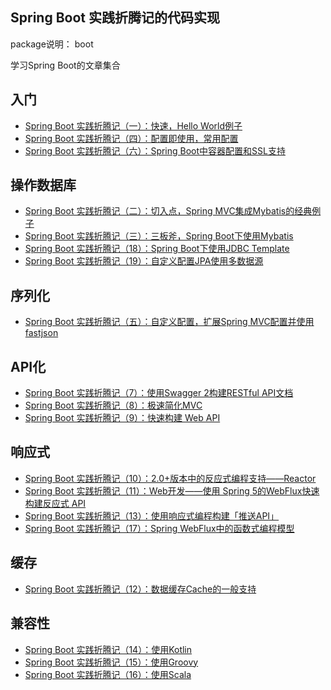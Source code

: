 ## Spring Boot 实践折腾记的代码实现

package说明：
boot

学习Spring Boot的文章集合

## 入门

- [Spring Boot 实践折腾记（一）：快速，Hello World例子](https://blog.csdn.net/mickjoust/article/details/51605515)
- [Spring Boot 实践折腾记（四）：配置即使用，常用配置](https://blog.csdn.net/mickjoust/article/details/51657601)
- [Spring Boot 实践折腾记（六）：Spring Boot中容器配置和SSL支持](https://blog.csdn.net/mickjoust/article/details/51731860)

## 操作数据库
- [Spring Boot 实践折腾记（二）：切入点，Spring MVC集成Mybatis的经典例子](https://blog.csdn.net/mickjoust/article/details/51612482)
- [Spring Boot 实践折腾记（三）：三板斧，Spring Boot下使用Mybatis](https://blog.csdn.net/mickjoust/article/details/51646658)
- [Spring Boot 实践折腾记（18）：Spring Boot下使用JDBC Template](https://blog.csdn.net/mickjoust/article/details/80336876)
- [Spring Boot 实践折腾记（19）：自定义配置JPA使用多数据源](https://blog.csdn.net/mickjoust/article/details/80352795)

## 序列化
- [Spring Boot 实践折腾记（五）：自定义配置，扩展Spring MVC配置并使用fastjson](https://blog.csdn.net/mickjoust/article/details/51671060)

## API化
- [Spring Boot 实践折腾记（7）：使用Swagger 2构建RESTful API文档](https://blog.csdn.net/mickjoust/article/details/80068136)
- [Spring Boot 实践折腾记（8）：极速简化MVC](https://blog.csdn.net/mickjoust/article/details/80099053)
- [Spring Boot 实践折腾记（9）：快速构建 Web API](https://blog.csdn.net/mickjoust/article/details/80135446)

## 响应式
- [Spring Boot 实践折腾记（10）：2.0+版本中的反应式编程支持——Reactor](https://blog.csdn.net/mickjoust/article/details/80168816)
- [Spring Boot 实践折腾记（11）：Web开发——使用 Spring 5的WebFlux快速构建反应式 API](https://blog.csdn.net/mickjoust/article/details/80182234)
- [Spring Boot 实践折腾记（13）：使用响应式编程构建「推送API」](https://blog.csdn.net/mickjoust/article/details/80241104)
- [Spring Boot 实践折腾记（17）：Spring WebFlux中的函数式编程模型](https://blog.csdn.net/mickjoust/article/details/80324318)

## 缓存
- [Spring Boot 实践折腾记（12）：数据缓存Cache的一般支持](https://blog.csdn.net/mickjoust/article/details/80227918)

## 兼容性
- [Spring Boot 实践折腾记（14）：使用Kotlin](https://blog.csdn.net/mickjoust/article/details/80267502)
- [Spring Boot 实践折腾记（15）：使用Groovy](https://blog.csdn.net/mickjoust/article/details/80279100)
- [Spring Boot 实践折腾记（16）：使用Scala](https://blog.csdn.net/mickjoust/article/details/80307042)
